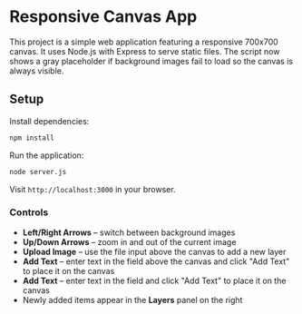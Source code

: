 # Responsive Canvas App

This project is a simple web application featuring a responsive 700x700 canvas. It uses Node.js with Express to serve static files. The script now shows a gray placeholder if background images fail to load so the canvas is always visible.

## Setup

Install dependencies:
```bash
npm install
```

Run the application:
```bash
node server.js
```

Visit `http://localhost:3000` in your browser.

### Controls

* **Left/Right Arrows** – switch between background images
* **Up/Down Arrows** – zoom in and out of the current image
* **Upload Image** – use the file input above the canvas to add a new layer
* **Add Text** – enter text in the field above the canvas and click "Add Text" to place it on the canvas
* **Add Text** – enter text in the field and click "Add Text" to place it on the canvas
* Newly added items appear in the **Layers** panel on the right
